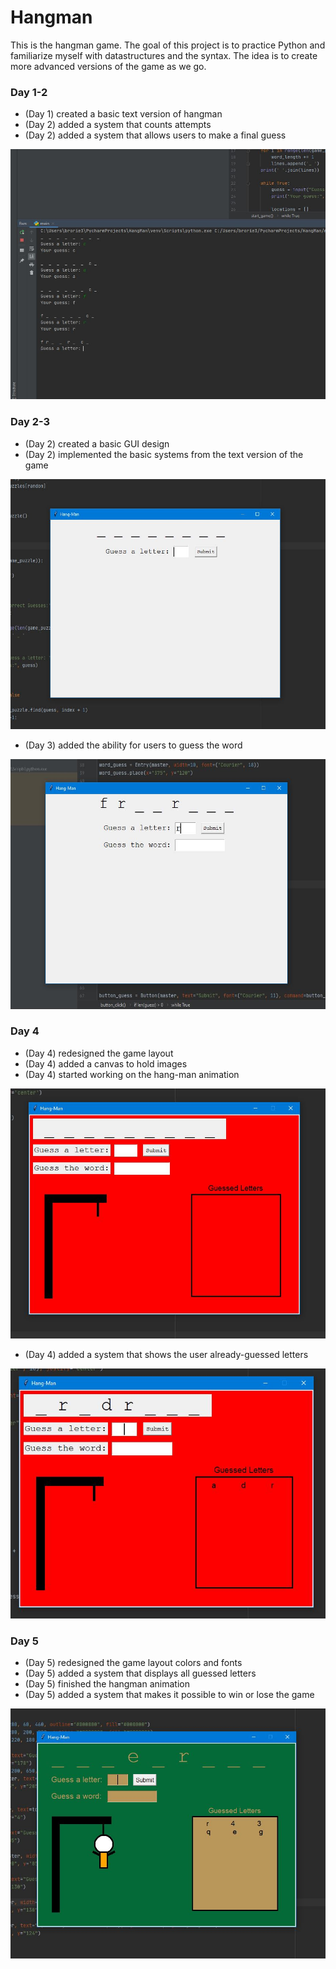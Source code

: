 # Hangman
This is the hangman game. The goal of this project is to practice Python and familiarize myself with datastructures and the syntax. The idea is to create more advanced versions of the game as we go. 

### Day 1-2
- (Day 1) created a basic text version of hangman
- (Day 2) added a system that counts attempts
- (Day 2) added a system that allows users to make a final guess
<p><img src="day1.JPG" width="600" height="400"></p>

### Day 2-3
- (Day 2) created a basic GUI design
- (Day 2) implemented the basic systems from the text version of the game
<p><img src="guigame.JPG" width="600" height="400"></p>

- (Day 3) added the ability for users to guess the word
<p><img src="guipic2.JPG" width="600" height="400"></p> 

### Day 4
- (Day 4) redesigned the game layout
- (Day 4) added a canvas to hold images
- (Day 4) started working on the hang-man animation
<p><img src="addedcanvas.JPG" width="600" height="400"></p> 

- (Day 4) added a system that shows the user already-guessed letters
<p><img src="letterguesspic.JPG" width="600" height="400"></p> 

### Day 5
- (Day 5) redesigned the game layout colors and fonts
- (Day 5) added a system that displays all guessed letters
- (Day 5) finished the hangman animation
- (Day 5) added a system that makes it possible to win or lose the game
<p><img src="newerversion.JPG" width="600" height="400"></p> 
